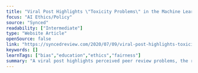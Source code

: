 ```yaml
---
title: "Viral Post Highlights \"Toxicity Problems\" in the Machine Learning Community"
focus: "AI Ethics/Policy"
source: "Synced"
readability: ["Intermediate"]
type: "Website Article"
openSource: false
link: "https://syncedreview.com/2020/07/09/viral-post-highlights-toxicity-problems-in-the-machine-learning-community/"
keywords: []
learnTags: ["bias","education","ethics","fairness"]
summary: "A viral post highlights perceived peer review problems, the reproducibility crisis, and ethics and diversity issues in the machine learning community. "
---
```

